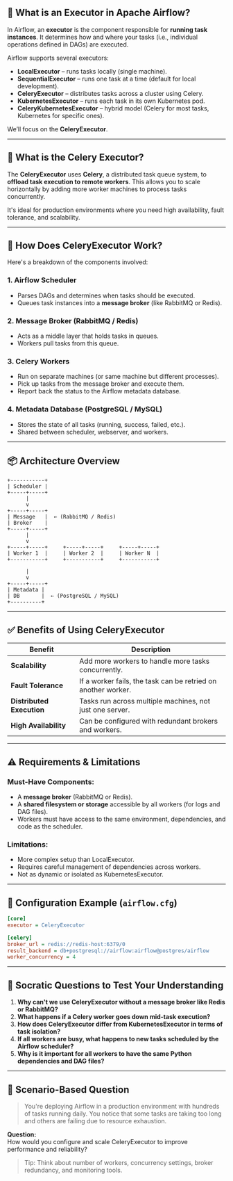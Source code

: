 ## 🧠 What is an Executor in Apache Airflow?

In Airflow, an **executor** is the component responsible for **running task instances**. It determines how and where your tasks (i.e., individual operations defined in DAGs) are executed.

Airflow supports several executors:
- **LocalExecutor** – runs tasks locally (single machine).
- **SequentialExecutor** – runs one task at a time (default for local development).
- **CeleryExecutor** – distributes tasks across a cluster using Celery.
- **KubernetesExecutor** – runs each task in its own Kubernetes pod.
- **CeleryKubernetesExecutor** – hybrid model (Celery for most tasks, Kubernetes for specific ones).

We’ll focus on the **CeleryExecutor**.

---

## 🚀 What is the Celery Executor?

The **CeleryExecutor** uses **Celery**, a distributed task queue system, to **offload task execution to remote workers**. This allows you to scale horizontally by adding more worker machines to process tasks concurrently.

It's ideal for production environments where you need high availability, fault tolerance, and scalability.

---

## 🧩 How Does CeleryExecutor Work?

Here's a breakdown of the components involved:

### 1. **Airflow Scheduler**
- Parses DAGs and determines when tasks should be executed.
- Queues task instances into a **message broker** (like RabbitMQ or Redis).

### 2. **Message Broker (RabbitMQ / Redis)**
- Acts as a middle layer that holds tasks in queues.
- Workers pull tasks from this queue.

### 3. **Celery Workers**
- Run on separate machines (or same machine but different processes).
- Pick up tasks from the message broker and execute them.
- Report back the status to the Airflow metadata database.

### 4. **Metadata Database (PostgreSQL / MySQL)**
- Stores the state of all tasks (running, success, failed, etc.).
- Shared between scheduler, webserver, and workers.

---

## 📦 Architecture Overview

```
+-----------+
| Scheduler |
+-----+-----+
      |
      v
+-----+-----+
| Message   |  ← (RabbitMQ / Redis)
| Broker    |
+-----+-----+
      |
      v
+-----+-----+     +-----+-----+     +-----+-----+
| Worker 1  |     | Worker 2  |     | Worker N  |
+-----------+     +-----------+     +-----------+

      |
      v
+-----+-----+
| Metadata |
| DB       |  ← (PostgreSQL / MySQL)
+----------+
```

---

## ✅ Benefits of Using CeleryExecutor

| Benefit | Description |
|--------|-------------|
| **Scalability** | Add more workers to handle more tasks concurrently. |
| **Fault Tolerance** | If a worker fails, the task can be retried on another worker. |
| **Distributed Execution** | Tasks run across multiple machines, not just one server. |
| **High Availability** | Can be configured with redundant brokers and workers. |

---

## ⚠️ Requirements & Limitations

### Must-Have Components:
- A **message broker** (RabbitMQ or Redis).
- A **shared filesystem or storage** accessible by all workers (for logs and DAG files).
- Workers must have access to the same environment, dependencies, and code as the scheduler.

### Limitations:
- More complex setup than LocalExecutor.
- Requires careful management of dependencies across workers.
- Not as dynamic or isolated as KubernetesExecutor.

---

## 🔧 Configuration Example (`airflow.cfg`)

```ini
[core]
executor = CeleryExecutor

[celery]
broker_url = redis://redis-host:6379/0
result_backend = db+postgresql://airflow:airflow@postgres/airflow
worker_concurrency = 4
```

---

## 🧪 Socratic Questions to Test Your Understanding

1. **Why can't we use CeleryExecutor without a message broker like Redis or RabbitMQ?**
2. **What happens if a Celery worker goes down mid-task execution?**
3. **How does CeleryExecutor differ from KubernetesExecutor in terms of task isolation?**
4. **If all workers are busy, what happens to new tasks scheduled by the Airflow scheduler?**
5. **Why is it important for all workers to have the same Python dependencies and DAG files?**

---

## 🧪 Scenario-Based Question

> You're deploying Airflow in a production environment with hundreds of tasks running daily. You notice that some tasks are taking too long and others are failing due to resource exhaustion.

**Question:**  
How would you configure and scale CeleryExecutor to improve performance and reliability?

> Tip: Think about number of workers, concurrency settings, broker redundancy, and monitoring tools.


